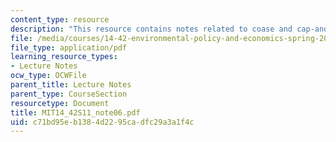 ```yaml
---
content_type: resource
description: "This resource contains notes related to coase and cap-and-trade.\r\n"
file: /media/courses/14-42-environmental-policy-and-economics-spring-2011/c71bd95eb1384d2295cadfc29a3a1f4c_MIT14_42S11_note06.pdf
file_type: application/pdf
learning_resource_types:
- Lecture Notes
ocw_type: OCWFile
parent_title: Lecture Notes
parent_type: CourseSection
resourcetype: Document
title: MIT14_42S11_note06.pdf
uid: c71bd95e-b138-4d22-95ca-dfc29a3a1f4c
---
```

